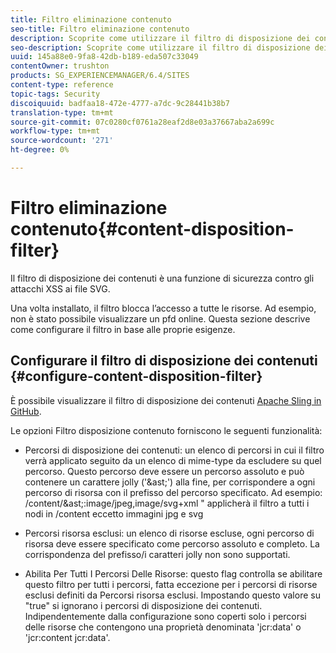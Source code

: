 ```yaml
---
title: Filtro eliminazione contenuto
seo-title: Filtro eliminazione contenuto
description: Scoprite come utilizzare il filtro di disposizione dei contenuti per prevenire gli attacchi XSS.
seo-description: Scoprite come utilizzare il filtro di disposizione dei contenuti per prevenire gli attacchi XSS.
uuid: 145a88e0-9fa8-42db-b189-eda507c33049
contentOwner: trushton
products: SG_EXPERIENCEMANAGER/6.4/SITES
content-type: reference
topic-tags: Security
discoiquuid: badfaa18-472e-4777-a7dc-9c28441b38b7
translation-type: tm+mt
source-git-commit: 07c0280cf0761a28eaf2d8e03a37667aba2a699c
workflow-type: tm+mt
source-wordcount: '271'
ht-degree: 0%

---
```



# Filtro eliminazione contenuto{#content-disposition-filter}

Il filtro di disposizione dei contenuti è una funzione di sicurezza contro gli attacchi XSS ai file SVG.

Una volta installato, il filtro blocca l’accesso a tutte le risorse. Ad esempio, non è stato possibile visualizzare un pfd online. Questa sezione descrive come configurare il filtro in base alle proprie esigenze.

## Configurare il filtro di disposizione dei contenuti {#configure-content-disposition-filter}

È possibile visualizzare il filtro di disposizione dei contenuti [Apache Sling in GitHub](https://github.com/apache/sling-org-apache-sling-security/blob/master/src/main/java/org/apache/sling/security/impl/ContentDispositionFilterConfiguration.java).

Le opzioni Filtro disposizione contenuto forniscono le seguenti funzionalità:

* Percorsi di disposizione dei contenuti: un elenco di percorsi in cui il filtro verrà applicato seguito da un elenco di mime-type da escludere su quel percorso. Questo percorso deve essere un percorso assoluto e può contenere un carattere jolly (&#39;&amp;ast;&#39;) alla fine, per corrispondere a ogni percorso di risorsa con il prefisso del percorso specificato. Ad esempio: /content/&amp;ast;:image/jpeg,image/svg+xml &quot; applicherà il filtro a tutti i nodi in /content eccetto immagini jpg e svg

* Percorsi risorsa esclusi: un elenco di risorse escluse, ogni percorso di risorsa deve essere specificato come percorso assoluto e completo. La corrispondenza del prefisso/i caratteri jolly non sono supportati.

* Abilita Per Tutti I Percorsi Delle Risorse: questo flag controlla se abilitare questo filtro per tutti i percorsi, fatta eccezione per i percorsi di risorse esclusi definiti da Percorsi risorsa esclusi. Impostando questo valore su &quot;true&quot; si ignorano i percorsi di disposizione dei contenuti. Indipendentemente dalla configurazione sono coperti solo i percorsi delle risorse che contengono una proprietà denominata &#39;jcr:data&#39; o &#39;jcr:content jcr:data&#39;.

